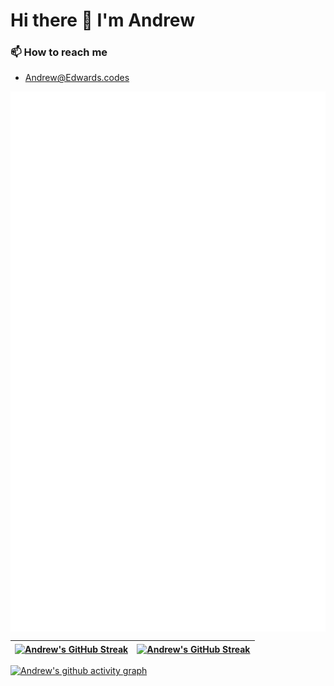# Hi there 👋 I'm Andrew

<!-- - 🔭 I’m currently working on a lot! -->
<!-- - 🌱 I’m currently learning  -->
<!-- - 👯 I’m looking to collaborate on ... -->
### 📫 How to reach me 
 - Andrew@Edwards.codes

<img align="center" src="/github-metrics.svg" alt="Metrics" width="600">


| <a href="https://github.com/andrew87e/github-readme-stats"><img align="center" src="https://github-readme-stats.vercel.app/api?username=andrew87e&count_private=true&show_icons=true&theme=chartreuse-dark&hide_border=true" alt="Andrew's GitHub Streak"></a> | <a href="https://github.com/andrew87e/github-readme-stats"><img align="center" src="https://github-readme-stats.vercel.app/api/top-langs/?username=andrew87e&layout=compact&theme=chartreuse-dark&hide_border=true" alt="Andrew's GitHub Streak"></a> |
| ------------- | ------------- |

<!-- [![GitHub Streak](https://streak-stats.demolab.com?user=andrew87e&theme=chartreuse-dark&border_radius=50)](https://git.io/streak-stats) -->


[![Andrew's github activity graph](https://activity-graph.herokuapp.com/graph?username=andrew87e&theme=chartreuse-dark)](https://github.com/andrew87e/github-readme-activity-graph)
